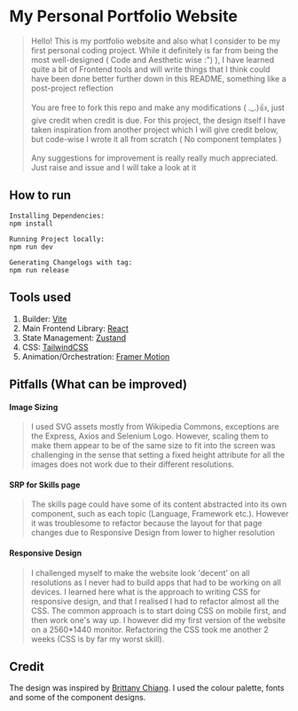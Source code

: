 # My Personal Portfolio Website


> Hello! This is my portfolio website and also what I consider to be my first personal coding project. While it definitely is far from being the most well-designed ( Code and Aesthetic wise :") ), I have learned quite a bit of Frontend tools and will write things that I think could have been done better further down in this README, something like a post-project reflection <br><br>
> You are free to fork this repo and make any modifications ( ._.):+1:, just give credit when credit is due. For this project, the design itself I have taken inspiration from another project which I will give credit below, but code-wise I wrote it all from scratch ( No component templates ) <br><br>
> Any suggestions for improvement is really really much appreciated. Just raise and issue and I will take a look at it

## How to run 
```
Installing Dependencies: 
npm install

Running Project locally: 
npm run dev 

Generating Changelogs with tag: 
npm run release
```
## Tools used
1. Builder: [Vite](https://vitejs.dev/)
2. Main Frontend Library: [React](https://beta.reactjs.org/)
3. State Management: [Zustand](https://zustand-demo.pmnd.rs/)
4. CSS: [TailwindCSS](https://tailwindcss.com/)
5. Animation/Orchestration: [Framer Motion](https://www.framer.com/motion/)

## Pitfalls (What can be improved)
#### Image Sizing
> I used SVG assets mostly from Wikipedia Commons, exceptions are the Express, Axios and Selenium Logo. However, scaling them to make them appear to be of the same size to fit into the screen was challenging in the sense that setting a fixed height attribute for all the images does not work due to their different resolutions. 
#### SRP for Skills page
> The skills page could have some of its content abstracted into its own component, such as each topic (Language, Framework etc.). However it was troublesome to refactor because the layout for that page changes due to Responsive Design from lower to higher resolution
#### Responsive Design
> I challenged myself to make the website look 'decent' on all resolutions as I never had to build apps that had to be working on all devices. I learned here what is the approach to writing CSS for responsive design, and that I realised I had to refactor almost all the CSS. The common approach is to start doing CSS on mobile first, and then work one's way up. I however did my first version of the website on a 2560*1440 monitor. Refactoring the CSS took me another 2 weeks (CSS is by far my worst skill).

## Credit
The design was inspired by [Brittany Chiang](https://brittanychiang.com/). I used the colour palette, fonts and some of the component designs.
